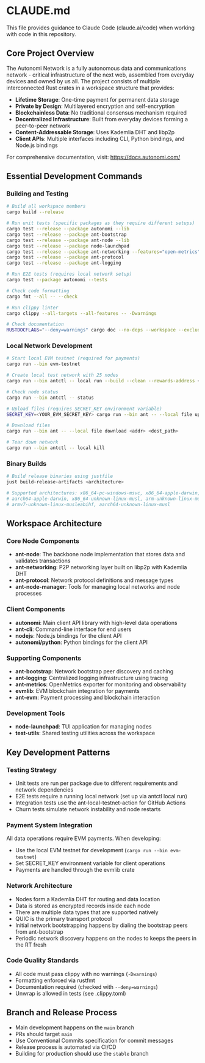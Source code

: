 # CLAUDE.md

This file provides guidance to Claude Code (claude.ai/code) when working with code in this repository.

## Core Project Overview

The Autonomi Network is a fully autonomous data and communications network - critical infrastructure of the next web, assembled from everyday devices and owned by us all. The project consists of multiple interconnected Rust crates in a workspace structure that provides:

- **Lifetime Storage**: One-time payment for permanent data storage
- **Private by Design**: Multilayered encryption and self-encryption
- **Blockchainless Data**: No traditional consensus mechanism required
- **Decentralized Infrastructure**: Built from everyday devices forming a peer-to-peer network
- **Content-Addressable Storage**: Uses Kademlia DHT and libp2p
- **Client APIs**: Multiple interfaces including CLI, Python bindings, and Node.js bindings

For comprehensive documentation, visit: https://docs.autonomi.com/

## Essential Development Commands

### Building and Testing
```bash
# Build all workspace members
cargo build --release

# Run unit tests (specific packages as they require different setups)
cargo test --release --package autonomi --lib
cargo test --release --package ant-bootstrap
cargo test --release --package ant-node --lib
cargo test --release --package node-launchpad
cargo test --release --package ant-networking --features="open-metrics"
cargo test --release --package ant-protocol
cargo test --release --package ant-logging

# Run E2E tests (requires local network setup)
cargo test --package autonomi --tests

# Check code formatting
cargo fmt --all -- --check

# Run clippy linter
cargo clippy --all-targets --all-features -- -Dwarnings

# Check documentation
RUSTDOCFLAGS="--deny=warnings" cargo doc --no-deps --workspace --exclude=ant-cli
```

### Local Network Development
```bash
# Start local EVM testnet (required for payments)
cargo run --bin evm-testnet

# Create local test network with 25 nodes
cargo run --bin antctl -- local run --build --clean --rewards-address <YOUR_ETHEREUM_ADDRESS>

# Check node status
cargo run --bin antctl -- status

# Upload files (requires SECRET_KEY environment variable)
SECRET_KEY=<YOUR_EVM_SECRET_KEY> cargo run --bin ant -- --local file upload <path>

# Download files
cargo run --bin ant -- --local file download <addr> <dest_path>

# Tear down network
cargo run --bin antctl -- local kill
```

### Binary Builds
```bash
# Build release binaries using justfile
just build-release-artifacts <architecture>

# Supported architectures: x86_64-pc-windows-msvc, x86_64-apple-darwin, 
# aarch64-apple-darwin, x86_64-unknown-linux-musl, arm-unknown-linux-musleabi,
# armv7-unknown-linux-musleabihf, aarch64-unknown-linux-musl
```

## Workspace Architecture

### Core Node Components
- **ant-node**: The backbone node implementation that stores data and validates transactions
- **ant-networking**: P2P networking layer built on libp2p with Kademlia DHT
- **ant-protocol**: Network protocol definitions and message types
- **ant-node-manager**: Tools for managing local networks and node processes

### Client Components  
- **autonomi**: Main client API library with high-level data operations
- **ant-cli**: Command-line interface for end users
- **nodejs**: Node.js bindings for the client API
- **autonomi/python**: Python bindings for the client API

### Supporting Components
- **ant-bootstrap**: Network bootstrap peer discovery and caching
- **ant-logging**: Centralized logging infrastructure using tracing
- **ant-metrics**: OpenMetrics exporter for monitoring and observability
- **evmlib**: EVM blockchain integration for payments
- **ant-evm**: Payment processing and blockchain interaction

### Development Tools
- **node-launchpad**: TUI application for managing nodes
- **test-utils**: Shared testing utilities across the workspace

## Key Development Patterns

### Testing Strategy
- Unit tests are run per package due to different requirements and network dependencies
- E2E tests require a running local network (set up via antctl local run)
- Integration tests use the ant-local-testnet-action for GitHub Actions
- Churn tests simulate network instability and node restarts

### Payment System Integration
All data operations require EVM payments. When developing:
- Use the local EVM testnet for development (`cargo run --bin evm-testnet`)
- Set SECRET_KEY environment variable for client operations
- Payments are handled through the evmlib crate

### Network Architecture
- Nodes form a Kademlia DHT for routing and data location
- Data is stored as encrypted records inside each node
- There are multiple data types that are supported natively
- QUIC is the primary transport protocol
- Initial network bootstrapping happens by dialing the bootstrap peers from ant-bootstrap
- Periodic network discovery happens on the nodes to keeps the peers in the RT fresh

### Code Quality Standards
- All code must pass clippy with no warnings (`-Dwarnings`)
- Formatting enforced via rustfmt
- Documentation required (checked with `--deny=warnings`)
- Unwrap is allowed in tests (see .clippy.toml)

## Branch and Release Process
- Main development happens on the `main` branch
- PRs should target `main`
- Use Conventional Commits specification for commit messages
- Release process is automated via CI/CD
- Building for production should use the `stable` branch